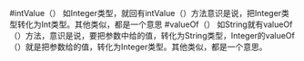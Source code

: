 #intValue（）
如Integer类型，就回有intValue（）方法意识是说，把Integer类型转化为Int类型。其他类似，都是一个意思
#valueOf（）
如String就有valueOf（）方法，意识是说，要把参数中给的值，转化为String类型，Integer的valueOf（）就是把参数给的值，转化为Integer类型。其他类似，都是一个意思。